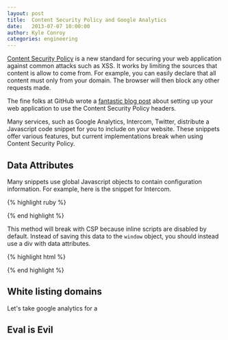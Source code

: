 ```yaml
---
layout: post
title:  Content Security Policy and Google Analytics
date:   2013-07-07 10:00:00
author: Kyle Conroy
categories: engineering
---
```


[Content Security Policy][csp] is a new standard for securing your web
application against common attacks such as XSS. It works by limiting the
sources that content is allow to come from. For example, you can easily declare
that all content must only from your domain. The browser will then block any
other requests made.

The fine folks at GitHub wrote a [fantastic blog post][github] about setting up
your web application to use the Content Security Policy headers.

Many services, such as Google Analytics, Intercom, Twitter, distribute a
Javascript code snippet for you to include on your website. These snippets
offer various features, but current implementations break when using Content
Security Policy.

## Data Attributes

Many snippets use global Javascript objects to contain configuration
information. For example, here is the snippet for Intercom.

{% highlight ruby %}
<script id="IntercomSettingsScriptTag">
  window.intercomSettings = {
    email: "<%= current_user.email %>",
    created_at: <%= current_user.created_at.to_i %>,
    app_id: "f4be75c2c97ac89511fb6747e3e3f56515d59f31"
  };
</script>
{% end highlight %}

This method will break with CSP because inline scripts are disabled by default.
Instead of saving this data to the `window` object, you should instead use a
div with data attributes.

{% highlight html %}
<div id="intercom-settings"
  data-email="<%= current_user.email %>"
  data-created-at="<%= current_user.created_at.to_i %>"
  data-app-id="123417264adfc123c1cfc1f2cf21ca"></div>
{% end highlight %}

## White listing domains

Let's take google analytics for a 

## Eval is Evil

[csp]: http://www.w3.org/TR/CSP/
[github]: https://github.com/blog/1477-content-security-policy
